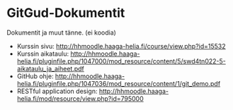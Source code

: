 # GitGud-Dokumentit
Dokumentit ja muut tänne. (ei koodia)

- Kurssin sivu: http://hhmoodle.haaga-helia.fi/course/view.php?id=15532
- Kurssin aikataulu: http://hhmoodle.haaga-helia.fi/pluginfile.php/1047000/mod_resource/content/5/swd4tn022-5-aikataulu_ja_aiheet.pdf
- GitHub ohje: http://hhmoodle.haaga-helia.fi/pluginfile.php/1047036/mod_resource/content/1/git_demo.pdf
- RESTful application design: http://hhmoodle.haaga-helia.fi/mod/resource/view.php?id=795000
